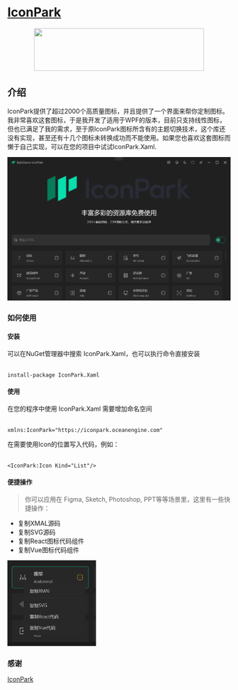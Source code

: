 # [IconPark](http://iconpark.bytedance.com/official)

<div align="center">
 <a href="http://iconpark.bytedance.com/official">
    <img src="https://sf1-dycdn-tos.pstatp.com/obj/eden-cn/lswwheh7nupwnuhog/icons/logo.svg" width="384" height="96">
</a>
</div>

## 介绍

IconPark提供了超过2000个高质量图标，并且提供了一个界面来帮你定制图标。我非常喜欢这套图标，于是我开发了适用于WPF的版本，目前只支持线性图标，但也已满足了我的需求，至于原IconPark图标所含有的主题切换技术，这个库还没有实现，甚至还有十几个图标未转换成功而不能使用。如果您也喜欢这套图标而懒于自己实现，可以在您的项目中试试IconPark.Xaml.

![](./snapshot/1.jpg)

### 如何使用

#### 安装

可以在NuGet管理器中搜索 IconPark.Xaml，也可以执行命令直接安装

```

install-package IconPark.Xaml

```

#### 使用

在您的程序中使用 IconPark.Xaml 需要增加命名空间

```

xmlns:IconPark="https://iconpark.oceanengine.com"

```

在需要使用Icon的位置写入代码，例如：

```

<IconPark:Icon Kind="List"/>

```

#### 便捷操作

> 你可以应用在 Figma, Sketch, Photoshop, PPT等等场景里，这里有一些快捷操作：
  - 复制XMAL源码   
  - 复制SVG源码
  - 复制React图标代码组件
  - 复制Vue图标代码组件

<img src="./snapshot/2.jpg" width="200px"></img>    

### 感谢

[IconPark](https://github.com/bytedance/iconpark)